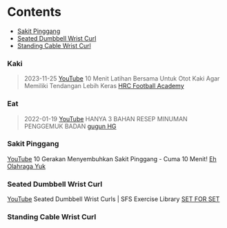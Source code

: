 
# Contents
  - [Sakit Pinggang](#sakit-pinggang)
  - [Seated Dumbbell Wrist Curl](#seated-dumbbell-wrist-curl)
  - [Standing Cable Wrist Curl](#standing-cable-wrist-curl)


### Kaki
> 2023-11-25 [YouTube](https://youtu.be/cHycx4G9DpM) 10 Menit Latihan Bersama Untuk Otot Kaki Agar Memiliki Tendangan Lebih Keras [HRC Football Academy](https://m.youtube.com/@hrcfootballacademy)


### Eat
> 2022-01-19 [YouTube](https://youtu.be/af0Ij33wwho) HANYA 3 BAHAN RESEP MINUMAN PENGGEMUK BADAN [gugun HG](https://m.youtube.com/@gugunHG)


### Sakit Pinggang
[YouTube](https://youtu.be/xXxEEkE2IX8) 10 Gerakan Menyembuhkan Sakit Pinggang - Cuma 10 Menit! [Eh Olahraga Yuk](https://m.youtube.com/@EhOlahragaYuk)


### Seated Dumbbell Wrist Curl
[YouTube](https://youtu.be/-Yg-A6Y4kEE) Seated Dumbbell Wrist Curls | SFS Exercise Library [SET FOR SET](https://m.youtube.com/@SETFORSET)

### Standing Cable Wrist Curl
